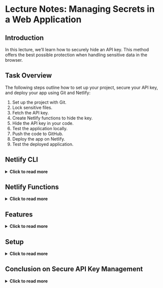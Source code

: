 # Lecture Notes: Managing Secrets in a Web Application

## Introduction
In this lecture, we’ll learn how to securely hide an API key. This method offers the best possible protection when handling sensitive data in the browser. 

## Task Overview
The following steps outline how to set up your project, secure your API key, and deploy your app using Git and Netlify:

1. Set up the project with Git.
2. Lock sensitive files.
3. Fetch the API key.
4. Create Netlify functions to hide the key.
5. Hide the API key in your code.
6. Test the application locally.
7. Push the code to GitHub.
8. Deploy the app on Netlify.
9. Test the deployed application.

## Netlify CLI
<details>
  <summary><strong>Click to read more</strong></summary>

Netlify CLI is a tool that allows you to run and test your app locally before deploying it. Here are some key features:

- **Local Deployment**: Use Netlify CLI to test your app in a local environment, mimicking the live deployment on Netlify.
- **Direct Deployment**: You can deploy straight to Netlify, bypassing Git completely if needed.
- **Local Development Environment**: CLI acts as a local development environment to test and build your app.
- **Environment Variables**: It allows you to set environment variables locally.
- **SSH Setup**: Log in securely with SSH keys to manage deployments and projects.
- **Create Secret Functions**: Use it to set up secret Netlify functions and call them as needed in your app.

</details>

## Netlify Functions
<details>
  <summary><strong>Click to read more</strong></summary>

In this project, the `fetch-weather` file is your backend function. It is where we’ll render the data and handle the API key securely using Netlify functions. The magic happens here—by using `fetch` in a Node environment, the API key is kept hidden, and the process functions similarly to how you’d normally use `fetch` in a frontend.

- A constant `api_key` will be stored, and the function will make a GET request to retrieve the data, completely obscuring the key.
  
</details>

## Features
<details>
  <summary><strong>Click to read more</strong></summary>

- **API Key Security**: The API key is hidden within the backend, ensuring it is not exposed in the client-side code.
- **Netlify Function Integration**: The app uses serverless Netlify functions to securely fetch data without exposing sensitive information.
- **Local Development and Testing**: Netlify CLI provides a streamlined workflow for testing everything locally before deployment.

</details>

## Setup
<details>
  <summary><strong>Click to read more</strong></summary>

To run and test the app, ensure you have the following installed:

- Git
- Node.js
- Netlify CLI (to set up local functions and deploy)

### Steps:
1. Clone the repository using Git.
2. Install the dependencies with `npm install`.
3. Create a Netlify function to handle the API key.
4. Set up environment variables in Netlify CLI to hide the API key.
5. Test the app locally using Netlify CLI.

</details>

## Conclusion on Secure API Key Management
<details>
  <summary><strong>Click to read more</strong></summary>

By using Netlify functions and CLI, you can securely hide API keys and other sensitive data in your web applications. This method ensures that no secrets are exposed in the browser while still allowing smooth deployment and testing.

</details>